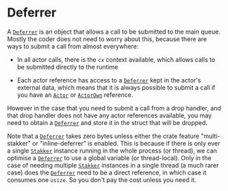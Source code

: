 # Deferrer

A [`Deferrer`] is an object that allows a call to be submitted to the
main queue.  Mostly the coder does not need to worry about this,
because there are ways to submit a call from almost everywhere:

- In all actor calls, there is the `cx` context available, which
  allows calls to be submitted directly to the runtime

- Each actor reference has access to a [`Deferrer`] kept in the
  actor's external data, which means that it is always possible to
  submit a call if you have an [`Actor`] or [`ActorOwn`] reference.

However in the case that you need to submit a call from a drop
handler, and that drop handler does not have any actor references
available, you may need to obtain a [`Deferrer`] and store it in the
struct that will be dropped.

Note that a [`Deferrer`] takes zero bytes unless either the crate
feature "multi-stakker" or "inline-deferrer" is enabled.  This is
because if there is only ever a single [`Stakker`] instance running in
the whole process (or thread), we can optimise a [`Deferrer`] to use a
global variable (or thread-local).  Only in the case of needing
multiple [`Stakker`] instances in a single thread (a much rarer case)
does the [`Deferrer`] need to be a direct reference, in which case it
consumes one `usize`.  So you don't pay the cost unless you need it.

[`ActorOwn`]: https://docs.rs/stakker/*/stakker/struct.ActorOwn.html
[`Actor`]: https://docs.rs/stakker/*/stakker/struct.Actor.html
[`Deferrer`]: https://docs.rs/stakker/*/stakker/struct.Deferrer.html
[`Stakker`]: https://docs.rs/stakker/*/stakker/struct.Stakker.html
